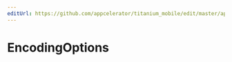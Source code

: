 ```yaml
---
editUrl: https://github.com/appcelerator/titanium_mobile/edit/master/apidoc/NodeJS/os.yml
---
```

# EncodingOptions

<TypeHeader/>

<ApiDocs/>
